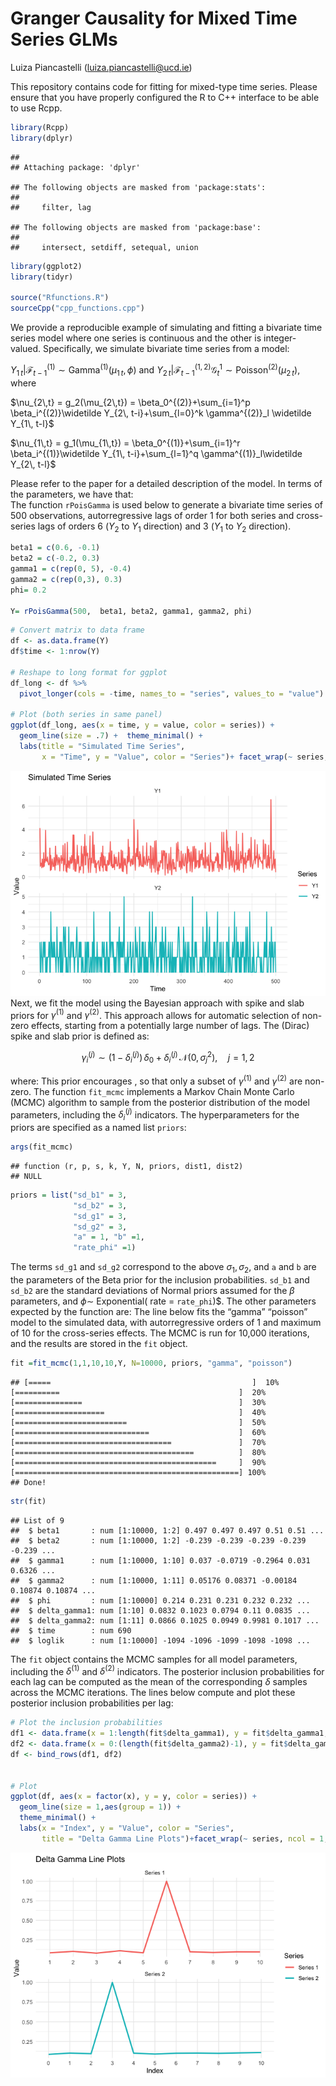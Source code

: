 Granger Causality for Mixed Time Series GLMs
================
Luiza Piancastelli (<luiza.piancastelli@ucd.ie>)

This repository contains code for fitting for mixed-type time series.
Please ensure that you have properly configured the R to C++ interface
to be able to use Rcpp.

``` r
library(Rcpp)
library(dplyr)
```

    ## 
    ## Attaching package: 'dplyr'

    ## The following objects are masked from 'package:stats':
    ## 
    ##     filter, lag

    ## The following objects are masked from 'package:base':
    ## 
    ##     intersect, setdiff, setequal, union

``` r
library(ggplot2)
library(tidyr)

source("Rfunctions.R")
sourceCpp("cpp_functions.cpp")
```

We provide a reproducible example of simulating and fitting a bivariate
time series model where one series is continuous and the other is
integer-valued. Specifically, we simulate bivariate time series from a
model:

$Y_{1\,t}|\mathcal F^{(1)}_{t-1}\sim\mbox{Gamma}^{(1)}(\mu_{1\,t},\phi)$
and
$Y_{2\,t}|\mathcal F^{(1,2)}_{t-1}{\mathcal G_t^{1}}\sim\mbox{Poisson}^{(2)}(\mu_{2\,t})$,
where

$\nu_{2\,t} = g_2(\mu_{2\,t}) = \beta_0^{(2)}+\sum_{i=1}^p \beta_i^{(2)}\widetilde Y_{2\, t-i}+\sum_{l=0}^k \gamma^{(2)}_l \widetilde Y_{1\, t-l}$

$\nu_{1\,t} = g_1(\mu_{1\,t}) = \beta_0^{(1)}+\sum_{i=1}^r \beta_i^{(1)}\widetilde Y_{1\, t-i}+\sum_{l=1}^q \gamma^{(1)}_l\widetilde Y_{2\, t-l}$

Please refer to the paper for a detailed description of the model. In
terms of the parameters, we have that:  
The function `rPoisGamma` is used below to generate a bivariate time
series of 500 observations, autorregressive lags of order 1 for both
series and cross-series lags of orders 6 ($Y_2$ to $Y_1$ direction) and
3 ($Y_1$ to $Y_2$ direction).

``` r
beta1 = c(0.6, -0.1)
beta2 = c(-0.2, 0.3)
gamma1 = c(rep(0, 5), -0.4)
gamma2 = c(rep(0,3), 0.3)
phi= 0.2
           
Y= rPoisGamma(500,  beta1, beta2, gamma1, gamma2, phi)
```

``` r
# Convert matrix to data frame
df <- as.data.frame(Y)
df$time <- 1:nrow(Y)

# Reshape to long format for ggplot
df_long <- df %>%
  pivot_longer(cols = -time, names_to = "series", values_to = "value")

# Plot (both series in same panel)
ggplot(df_long, aes(x = time, y = value, color = series)) +
  geom_line(size = .7) +  theme_minimal() +
  labs(title = "Simulated Time Series",
       x = "Time", y = "Value", color = "Series")+ facet_wrap(~ series, ncol = 1, scales = "free_y")
```

![](README_files/figure-gfm/unnamed-chunk-3-1.png)<!-- --> Next, we fit
the model using the Bayesian approach with spike and slab priors for
$\gamma^{(1)}$ and $\gamma^{(2)}$. This approach allows for automatic
selection of non-zero effects, starting from a potentially large number
of lags. The (Dirac) spike and slab prior is defined as:

$$
\gamma^{(j)}_i \sim (1 - \delta^{(j)}_i)\, \delta_0 + \delta^{(j)}_i\, \mathcal{N}(0, \sigma^2_j), \quad j = 1,2
$$

where:
This prior encourages , so that only a subset of $\gamma^{(1)}$ and
$\gamma^{(2)}$ are non-zero. The function `fit_mcmc` implements a Markov
Chain Monte Carlo (MCMC) algorithm to sample from the posterior
distribution of the model parameters, including the $\delta^{(j)}_i$
indicators. The hyperparameters for the priors are specified as a named
list `priors`:

``` r
args(fit_mcmc)
```

    ## function (r, p, s, k, Y, N, priors, dist1, dist2) 
    ## NULL

``` r
priors = list("sd_b1" = 3,
              "sd_b2" = 3,
              "sd_g1" = 3,
              "sd_g2" = 3,
              "a" = 1, "b" =1,
              "rate_phi" =1)
```

The terms `sd_g1` and `sd_g2` correspond to the above
$\sigma_1, \sigma_2$, and `a` and `b` are the parameters of the Beta
prior for the inclusion probabilities. `sd_b1` and `sd_b2` are the
standard deviations of Normal priors assumed for the $\beta$ parameters,
and $\phi \sim$ Exponential( rate = `rate_phi`)\$. The other parameters
expected by the function are:
The line below fits the “gamma” “poisson” model to the simulated data,
with autorregressive orders of 1 and maximum of 10 for the cross-series
effects. The MCMC is run for 10,000 iterations, and the results are
stored in the `fit` object.

``` r
fit =fit_mcmc(1,1,10,10,Y, N=10000, priors, "gamma", "poisson")
```

    ## [=====                                             ]  10%[==========                                        ]  20%[===============                                   ]  30%[====================                              ]  40%[=========================                         ]  50%[==============================                    ]  60%[===================================               ]  70%[========================================          ]  80%[=============================================     ]  90%[==================================================] 100%
    ## Done!

``` r
str(fit)
```

    ## List of 9
    ##  $ beta1       : num [1:10000, 1:2] 0.497 0.497 0.497 0.51 0.51 ...
    ##  $ beta2       : num [1:10000, 1:2] -0.239 -0.239 -0.239 -0.239 -0.239 ...
    ##  $ gamma1      : num [1:10000, 1:10] 0.037 -0.0719 -0.2964 0.031 0.6326 ...
    ##  $ gamma2      : num [1:10000, 1:11] 0.05176 0.08371 -0.00184 0.10874 0.10874 ...
    ##  $ phi         : num [1:10000] 0.214 0.231 0.231 0.232 0.232 ...
    ##  $ delta_gamma1: num [1:10] 0.0832 0.1023 0.0794 0.11 0.0835 ...
    ##  $ delta_gamma2: num [1:11] 0.0866 0.1025 0.0949 0.9981 0.1017 ...
    ##  $ time        : num 690
    ##  $ loglik      : num [1:10000] -1094 -1096 -1099 -1098 -1098 ...

The `fit` object contains the MCMC samples for all model parameters,
including the $\delta^{(1)}$ and $\delta^{(2)}$ indicators. The
posterior inclusion probabilities for each lag can be computed as the
mean of the corresponding $\delta$ samples across the MCMC iterations.
The lines below compute and plot these posterior inclusion probabilities
per lag:

``` r
# Plot the inclusion probabilities
df1 <- data.frame(x = 1:length(fit$delta_gamma1), y = fit$delta_gamma1, series = "Series 1")
df2 <- data.frame(x = 0:(length(fit$delta_gamma2)-1), y = fit$delta_gamma2, series = "Series 2")
df <- bind_rows(df1, df2)


# Plot
ggplot(df, aes(x = factor(x), y = y, color = series)) +
  geom_line(size = 1,aes(group = 1)) +
  theme_minimal() +
  labs(x = "Index", y = "Value", color = "Series",
       title = "Delta Gamma Line Plots")+facet_wrap(~ series, ncol = 1, scales = "free")
```

![](README_files/figure-gfm/unnamed-chunk-6-1.png)<!-- -->
